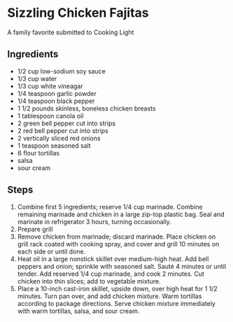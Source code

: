 # Sizzling Chicken Fajitas
A family favorite submitted to Cooking Light
## Ingredients
* 1/2 cup low-sodium soy sauce
* 1/3 cup water
* 1/3 cup white vineagar
* 1/4 teaspoon garlic powder
* 1/4 teaspoon black pepper
* 1 1/2 pounds skinless, boneless chicken breasts
* 1 tablespoon canola oil
* 2 green bell pepper cut into strips
* 2 red bell pepper cut into strips
* 2 vertically sliced red onions
* 1 teaspoon seasoned salt
* 6 flour tortillas
* salsa
* sour cream

## Steps
1. Combine first 5 ingredients; reserve 1/4 cup marinade. Combine remaining marinade and chicken in a large zip-top plastic bag. Seal and marinate in refrigerator 3 hours, turning occasionally.
2. Prepare grill
3. Remove chicken from marinade; discard marinade. Place chicken on grill rack coated with cooking spray, and cover and grill 10 minutes on each side or until done.
4. Heat oil in a large nonstick skillet over medium-high heat. Add bell peppers and onion; sprinkle with seasoned salt. Sauté 4 minutes or until tender. Add reserved 1/4 cup marinade, and cook 2 minutes. Cut chicken into thin slices; add to vegetable mixture.
5. Place a 10-inch cast-iron skillet, upside down, over high heat for 1 1/2 minutes. Turn pan over, and add chicken mixture. Warm tortillas according to package directions. Serve chicken mixture immediately with warm tortillas, salsa, and sour cream.
